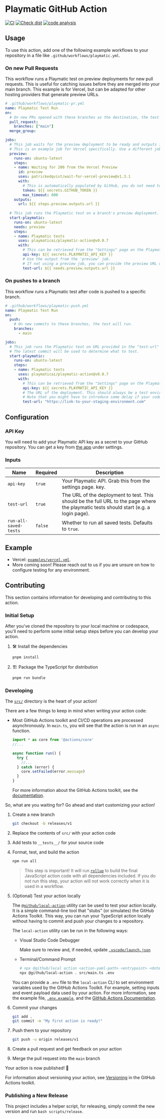 # Playmatic GitHub Action

[![CI](https://github.com/playmaticai/playmatic-action/actions/workflows/ci.yml/badge.svg)](https://github.com/playmaticai/playmatic-action/actions/workflows/ci.yml)
[![Check dist](https://github.com/playmaticai/playmatic-action/actions/workflows/check-dist.yml/badge.svg)](https://github.com/playmaticai/playmatic-action/actions/workflows/check-dist.yml)
[![code analysis](https://github.com/playmaticai/playmatic-action/actions/workflows/codeql-analysis.yml/badge.svg)](https://github.com/playmaticai/playmatic-action/actions/workflows/codeql-analysis.yml)

## Usage

To use this action, add one of the following example workflows to your repository in a file like `.github/workflows/playmatic.yml`.

### On new Pull Requests

This workflow runs a Playmatic test on preview deployments for new pull requests. This is useful for catching issues before they are merged into your main branch. This example is for Vercel, but can be adapted for other hosting providers that generate preview URLs.

```yaml
# .github/workflows/playmatic-pr.yml
name: Playmatic Test Run
on:
  # On new PRs opened with these branches as the destination, the test will run.
  pull_request:
    branches: ["main"]
  merge_group:

jobs:
  # This job waits for the preview deployment to be ready and outputs its URL.
  # This is an example job for Vercel specifically. Use a different job if you are not using Vercel.
  preview:
    runs-on: ubuntu-latest
    steps:
    - name: Waiting for 200 from the Vercel Preview
      id: preview
      uses: patrickedqvist/wait-for-vercel-preview@v1.3.1
      with:
        # This is automatically populated by GitHub, you do not need to add this secret
        token: ${{ secrets.GITHUB_TOKEN }}
        max_timeout: 600
    outputs:
      url: ${{ steps.preview.outputs.url }}
    
  # This job runs the Playmatic test on a branch's preview deployment.
  start-playmatic:
    runs-on: ubuntu-latest
    needs: preview
    steps:
    - name: Playmatic tests
      uses: playmaticai/playmatic-action@v0.0.7
      with:
        # This can be retrieved from the "Settings" page on the Playmatic dashboard.
        api-key: ${{ secrets.PLAYMATIC_API_KEY }}
        # Use the output from the 'preview' job.
        # If not using a preview job, you can provide the preview URL directly.
        test-url: ${{ needs.preview.outputs.url }}
```

### On pushes to a branch

This workflow runs a Playmatic test after code is pushed to a specific branch.

```yaml
# .github/workflows/playmatic-push.yml
name: Playmatic Test Run
on:
  push:
    # On new commits to these branches, the test will run.
    branches:
      - main

jobs:    
  # This job runs the Playmatic test on URL provided in the "test-url" field.
  # The latest commit will be used to determine what to test.
  start-playmatic:
    runs-on: ubuntu-latest
    steps:
    - name: Playmatic tests
      uses: playmaticai/playmatic-action@v0.0.7
      with:
        # This can be retrieved from the "Settings" page on the Playmatic dashboard.
        api-key: ${{ secrets.PLAYMATIC_API_KEY }}
        # The URL of the deployment. This should always be a test environment (e.g. staging)
        # Note that you might have to introduce some delay if your code need to be built and deployed after being merged to the branch
        test-url: "https://link-to-your-staging-environment.com"
```

## Configuration

### API Key

You will need to add your Playmatic API key as a secret to your GitHub repository. You can get a key from [the app](https://app.playmatic.ai/) under settings.

### Inputs

| Name       | Required | Description                                                                                                                              |
| ---------- | -------- | ---------------------------------------------------------------------------------------------------------------------------------------- |
| `api-key`  | `true`   | Your Playmatic API. Grab this from the settings page. key.                                                                                                                  |
| `test-url` | `true`   | The URL of the deployment to test. This should be the full URL to the page where the playmatic tests should start (e.g. a login page).            |
| `run-all-saved-tests` | `false` | Whether to run all saved tests. Defaults to `true`. |

## Example

* Vercel: [`examples/vercel.yml`](./examples/vercel.yml).
* More coming soon! Please reach out to us if you are unsure on how to configure testing for any environment.

## Contributing

This section contains information for developing and contributing to this action.

### Initial Setup

After you've cloned the repository to your local machine or codespace, you'll
need to perform some initial setup steps before you can develop your action.

1. :hammer_and_wrench: Install the dependencies

   ```bash
   pnpm install
   ```

1. :building_construction: Package the TypeScript for distribution

   ```bash
   pnpm run bundle
   ```

### Developing

The [`src/`](./src/) directory is the heart of your action!

There are a few things to keep in mind when writing your action code:

* Most GitHub Actions toolkit and CI/CD operations are processed asynchronously.
  In `main.ts`, you will see that the action is run in an `async` function.

  ```javascript
  import * as core from '@actions/core'
  //...

  async function run() {
    try {
      //...
    } catch (error) {
      core.setFailed(error.message)
    }
  }
  ```

  For more information about the GitHub Actions toolkit, see the
  [documentation](https://github.com/actions/toolkit/blob/master/README.md).

So, what are you waiting for? Go ahead and start customizing your action!

1. Create a new branch

   ```bash
   git checkout -b releases/v1
   ```

1. Replace the contents of `src/` with your action code
1. Add tests to `__tests__/` for your source code
1. Format, test, and build the action

   ```bash
   npm run all
   ```

   > This step is important! It will run [`rollup`](https://rollupjs.org/) to
   > build the final JavaScript action code with all dependencies included. If
   > you do not run this step, your action will not work correctly when it is
   > used in a workflow.

1. (Optional) Test your action locally

   The [`@github/local-action`](https://github.com/github/local-action) utility
   can be used to test your action locally. It is a simple command-line tool
   that "stubs" (or simulates) the GitHub Actions Toolkit. This way, you can run
   your TypeScript action locally without having to commit and push your changes
   to a repository.

   The `local-action` utility can be run in the following ways:

   * Visual Studio Code Debugger

     Make sure to review and, if needed, update
     [`.vscode/launch.json`](./.vscode/launch.json)

   * Terminal/Command Prompt

     ```bash
     # npx @github/local action <action-yaml-path> <entrypoint> <dotenv-file>
     npx @github/local-action . src/main.ts .env
     ```

   You can provide a `.env` file to the `local-action` CLI to set environment
   variables used by the GitHub Actions Toolkit. For example, setting inputs and
   event payload data used by your action. For more information, see the example
   file, [`.env.example`](./.env.example), and the
   [GitHub Actions Documentation](https://docs.github.com/en/actions/learn-github-actions/variables#default-environment-variables).

1. Commit your changes

   ```bash
   git add .
   git commit -m "My first action is ready!"
   ```

1. Push them to your repository

   ```bash
   git push -u origin releases/v1
   ```

1. Create a pull request and get feedback on your action
1. Merge the pull request into the `main` branch

Your action is now published! :rocket:

For information about versioning your action, see
[Versioning](https://github.com/actions/toolkit/blob/master/docs/action-versioning.md)
in the GitHub Actions toolkit.

### Publishing a New Release

This project includes a helper script, for releasing, simply commit the new version and run `bash scripts/release`.
